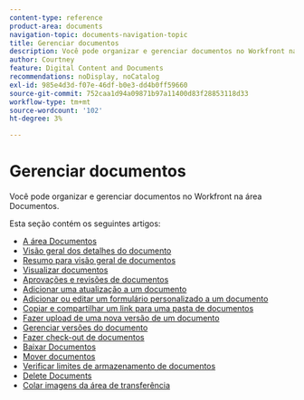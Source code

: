 ```yaml
---
content-type: reference
product-area: documents
navigation-topic: documents-navigation-topic
title: Gerenciar documentos
description: Você pode organizar e gerenciar documentos no Workfront na área Documentos.
author: Courtney
feature: Digital Content and Documents
recommendations: noDisplay, noCatalog
exl-id: 985e4d3d-f07e-46df-b0e3-dd4b0ff59660
source-git-commit: 752caa1d94a09871b97a11400d83f28853118d33
workflow-type: tm+mt
source-wordcount: '102'
ht-degree: 3%

---
```


# Gerenciar documentos

Você pode organizar e gerenciar documentos no Workfront na área Documentos.

Esta seção contém os seguintes artigos:&#x200B;

* [A área Documentos](../../documents/managing-documents/documents-area.md)
* [Visão geral dos detalhes do documento](../../documents/managing-documents/document-details-overview.md)
* [Resumo para visão geral de documentos](../../documents/managing-documents/summary-for-documents.md)
* [Visualizar documentos](../../documents/managing-documents/preview-documents.md)
* [Aprovações e revisões de documentos](../../documents/managing-documents/document-approvals-and-proofing.md)
* [Adicionar uma atualização a um documento](../../documents/managing-documents/add-update-documents.md)
* [Adicionar ou editar um formulário personalizado a um documento](../../documents/managing-documents/add-custom-form-documents.md)
* [Copiar e compartilhar um link para uma pasta de documentos](/help/quicksilver/documents/managing-documents/copy-a-doc-folder-url.md)
* [Fazer upload de uma nova versão de um documento](../../documents/managing-documents/upload-new-document-version.md)
* [Gerenciar versões do documento](../../documents/managing-documents/manage-document-versions.md)
* [Fazer check-out de documentos](../../documents/managing-documents/check-out-documents.md)
* [Baixar Documentos](../../documents/managing-documents/download-documents.md)
* [Mover documentos](../../documents/managing-documents/move-documents.md)
* [Verificar limites de armazenamento de documentos](../../documents/managing-documents/check-document-storage.md)
* [Delete Documents](../../documents/managing-documents/delete-documents.md)
* [Colar imagens da área de transferência](../../documents/managing-documents/paste-image-clipboard.md)
